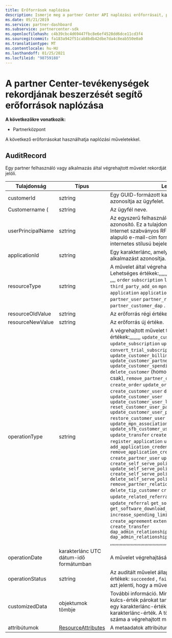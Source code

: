 ```yaml
---
title: Erőforrások naplózása
description: Ismerje meg a partner Center API naplózási erőforrásait, például a AuditRecord, amelyekkel a partner Center-tevékenységek rekordját kérheti le.
ms.date: 05/21/2019
ms.service: partner-dashboard
ms.subservice: partnercenter-sdk
ms.openlocfilehash: c4b39cbc4d69447fbc8e6ef4528dd6dce11cd3f4
ms.sourcegitcommit: fa183a942f51cab8bdb42dbe7da4c8eab550e0a0
ms.translationtype: MT
ms.contentlocale: hu-HU
ms.lasthandoff: 01/25/2021
ms.locfileid: "98759188"
---
```

# <a name="auditing-resources-that-help-you-get-a-record-of-partner-center-activity"></a>A partner Center-tevékenységek rekordjának beszerzését segítő erőforrások naplózása

**A következőkre vonatkozik:**

- Partnerközpont

A következő erőforrásokat használhatja naplózási műveletekkel.

## <a name="auditrecord"></a>AuditRecord

Egy partner felhasználó vagy alkalmazás által végrehajtott művelet rekordját jelöli.

| Tulajdonság | Típus | Leírás |
| --- | --- | ---|
| customerId | sztring | Egy GUID-formázott karakterlánc, amely azonosítja az ügyfelet. |
| Customername ( | sztring | Az ügyfél neve. |
| userPrincipalName | sztring | Az egyszerű felhasználónév vagy a felhasználói azonosító. Ez a tulajdonság általában egy, az Internet szabványos RFC 822-es verzióján alapuló e-mail-cím formátumú felhasználó internetes stílusú bejelentkezési neve. |
| applicationId | sztring | Egy karakterlánc, amely a műveletet végrehajtó alkalmazást azonosítja. |
| resourceType | sztring | A művelet által végrehajtott erőforrás típusa. Lehetséges értékek:,,,,,,,, `customer` `customer_user` ,,,, `order` `subscription` `license` `third_party_add_on` `mpn_association` `transfer` `application` `application_credential` `partner_user` `partner_relationship` `partner_customer_dap` . |
| resourceOldValue | sztring | Az erőforrás régi értéke. |
| resourceNewValue | sztring | Az erőforrás új értéke. |
| operationType | sztring | A végrehajtott művelet típusa. Lehetséges értékek:,,,,,,,, `update_customer_qualification` `update_subscription` `upgrade_subscription` `convert_trial_subscription` `add_customer` `update_customer_billing_profile` `update_customer_partner_contract_company_name` `update_customer_spending_budget` `delete_customer` (homokozó-integrációs fiókok csak), `remove_partner_customer_relationship` `create_order` `update_order` `create_customer_user` `delete_customer_user` `update_customer_user` `update_customer_user_licenses` `reset_customer_user_password` `update_customer_user_principal_name` `restore_customer_user` `create_mpn_association` `update_mpn_association` `update_sfb_customer_user_licenses` `update_transfer` `create_partner_relationship` `register_application` `unregister_application` `add_application_credential` `remove_application_credential` `create_partner_user` `update_partner_user` `create_self_serve_policy` `update_self_serve_policy` `create_self_serve_policy` `delete_self_serve_policy` `remove_partner_relationship` `delete_tip_customer` `create_related_referral` `update_related_referral` `create_referral` `update_referral` `get_software_key` `get_software_download_link` `increase_spending_limit` `ready_invoice` `create_agreement` `extend_relationship` `create_transfer` `dap_admin_relationship_approved` `dap_admin_relationship_terminated` ,,,,,,,,,,,,,,,,,,,,,,,,,,,,,,,,,,,,,,,,,,,,,,,,,,,,,, |
| operationDate | karakterlánc UTC dátum-idő formátumban | A művelet végrehajtásának dátuma és időpontja. |
| operationStatus | sztring | Az auditált művelet állapota. Lehetséges értékek: `succeeded` , `failed` , vagy `progress` , ami azt jelenti, hogy a művelet még folyamatban van. |
| customizedData  | objektumok tömbje | További információ. Minden objektum két JSON kulcs-érték párokat tartalmaz: az első `key` és egy karakterlánc-érték, a második `value` és egy karakterlánc-érték. A tömbben lévő objektumok száma a végrehajtott művelet típusától függ. |
| attribútumok | [ResourceAttributes](utility-resources.md#resourceattributes) | A metaadatok attribútumai. |

